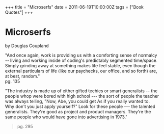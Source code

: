 +++
title = "Microserfs"
date = 2011-06-19T10:00:00Z
tags = ["Book Quotes"]
+++

# Microserfs
by Douglas Coupland


"And once again, work is providing us with a comforting sense of normalcy -- living and working inside of coding's predictably segmented time/space. Simply grinding away at something makes life feel stable, even though the external particulars of life (like our paychecks, our office, and so forth) are, at best, random."  
pg. 135


"The industry is made up of either gifted techies or smart generalists -- the people whop were bored with high school --- the sort of people the teacher was always telling, "Now, Abe, you could get As if you really wanted to. Why don't you just apply yourself?" Look for these people --- the talented generalists. They're good as project and product managers. They're the same people who would have gone into advertising in 1973."  
>pg. 295
